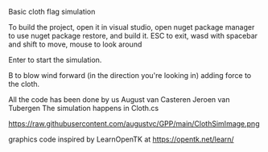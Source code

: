 Basic cloth flag simulation

To build the project, open it in visual studio, open nuget package manager to use nuget package restore, and build it. ESC to exit, wasd with spacebar and shift to move, mouse to look around

Enter to start the simulation.

B to blow wind forward (in the direction you're looking in) adding force to the cloth.

All the code has been done by us
August van Casteren
Jeroen van Tubergen
The simulation happens in Cloth.cs

https://raw.githubusercontent.com/augustvc/GPP/main/ClothSimImage.png

graphics code inspired by LearnOpenTK at https://opentk.net/learn/